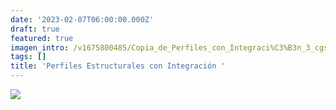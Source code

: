 ```yaml
---
date: '2023-02-07T06:00:00.000Z'
draft: true
featured: true
imagen_intro: /v1675800485/Copia_de_Perfiles_con_Integraci%C3%B3n_3_cgs5sk.png
tags: []
title: 'Perfiles Estructurales con Integración '
---
```





![](https://res.cloudinary.com/novatec/v1675800485/Copia_de_Perfiles_con_Integraci%C3%B3n_3_cgs5sk.png)
